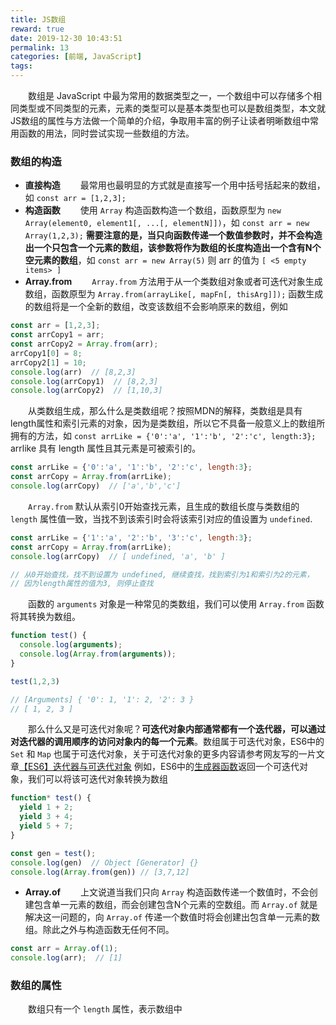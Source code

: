 ```yaml
---
title: JS数组
reward: true
date: 2019-12-30 10:43:51
permalink: 13
categories: [前端, JavaScript]
tags:
---
```


　　数组是 JavaScript 中最为常用的数据类型之一，一个数组中可以存储多个相同类型或不同类型的元素，元素的类型可以是基本类型也可以是数组类型，本文就JS数组的属性与方法做一个简单的介绍，争取用丰富的例子让读者明晰数组中常用函数的用法，同时尝试实现一些数组的方法。

### 数组的构造

- **直接构造**
　　最常用也最明显的方式就是直接写一个用中括号括起来的数组，如 `const arr = [1,2,3];`
- **构造函数**
　　使用 `Array` 构造函数构造一个数组，函数原型为 `new Array(element0, element1[, ...[, elementN]])`，如 `const arr = new Array(1,2,3);` **需要注意的是，当只向函数传递一个数值参数时，并不会构造出一个只包含一个元素的数组，该参数将作为数组的长度构造出一个含有N个空元素的数组**，如 `const arr = new Array(5)` 则 arr 的值为 `[ <5 empty items> ]`
- **Array.from**
　　`Array.from` 方法用于从一个类数组对象或者可迭代对象生成数组，函数原型为 `Array.from(arrayLike[, mapFn[, thisArg]]);` 函数生成的数组将是一个全新的数组，改变该数组不会影响原来的数组，例如 
```javascript
const arr = [1,2,3]; 
const arrCopy1 = arr;
const arrCopy2 = Array.from(arr);
arrCopy1[0] = 8;
arrCopy2[1] = 10;
console.log(arr)  // [8,2,3]
console.log(arrCopy1)  // [8,2,3]
console.log(arrCopy2)  // [1,10,3]
```
　　从类数组生成，那么什么是类数组呢？按照MDN的解释，类数组是具有length属性和索引元素的对象，因为是类数组，所以它不具备一般意义上的数组所拥有的方法，如 `const arrLike = {'0':'a', '1':'b', '2':'c', length:3};` arrlike 具有 length 属性且其元素是可被索引的。
```javascript
const arrLike = {'0':'a', '1':'b', '2':'c', length:3};
const arrCopy = Array.from(arrLike);
console.log(arrCopy)  // ['a','b','c']
```
　　`Array.from` 默认从索引0开始查找元素，且生成的数组长度与类数组的 `length` 属性值一致，当找不到该索引时会将该索引对应的值设置为 `undefined`.
```javascript
const arrLike = {'1':'a', '2':'b', '3':'c', length:3};
const arrCopy = Array.from(arrLike);
console.log(arrCopy)  // [ undefined, 'a', 'b' ]

// 从0开始查找，找不到设置为 undefined, 继续查找，找到索引为1和索引为2的元素，
// 因为length属性的值为3, 则停止查找
```
　　函数的 `arguments` 对象是一种常见的类数组，我们可以使用 `Array.from` 函数将其转换为数组。
```javascript
function test() {
  console.log(arguments);
  console.log(Array.from(arguments));
}

test(1,2,3)

// [Arguments] { '0': 1, '1': 2, '2': 3 }
// [ 1, 2, 3 ]
```
　　那么什么又是可迭代对象呢？**可迭代对象内部通常都有一个迭代器，可以通过对迭代器的调用顺序的访问对象内的每一个元素**。数组属于可迭代对象，ES6中的 `Set` 和 `Map` 也属于可迭代对象，关于可迭代对象的更多内容请参考网友写的一片文章[【ES6】迭代器与可迭代对象](https://segmentfault.com/a/1190000016824284)
例如，ES6中的[生成器函数](http://es6.ruanyifeng.com/#docs/generator)返回一个可迭代对象，我们可以将该可迭代对象转换为数组
```javascript
function* test() {
  yield 1 + 2;
  yield 3 + 4;
  yield 5 + 7;
}

const gen = test();
console.log(gen)  // Object [Generator] {}
console.log(Array.from(gen)) // [3,7,12]
```
- **Array.of**
　　上文说道当我们只向 `Array` 构造函数传递一个数值时，不会创建包含单一元素的数组，而会创建包含N个元素的空数组。而 `Array.of` 就是解决这一问题的，向 `Array.of` 传递一个数值时将会创建出包含单一元素的数组。除此之外与构造函数无任何不同。
```javascript
const arr = Array.of(1);
console.log(arr);  // [1]
```

### 数组的属性
　　数组只有一个 `length` 属性，表示数组中